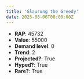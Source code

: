 ```yaml
---
title: 'Glaurung the Greedy'
date: 2025-08-06T00:00:00Z
---
```

- **RAP**: 45732
- **Value**: 55000
- **Demand level**: 0
- **Trend**: 2
- **Projected?**: True
- **Hyped?**: True
- **Rare?**: True
